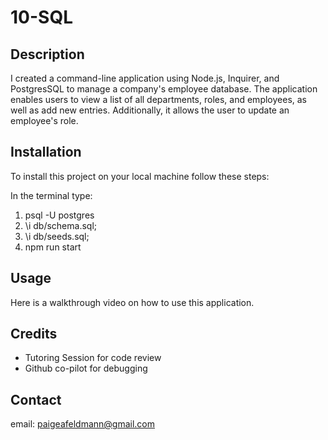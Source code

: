 # 10-SQL

## Description
I created a command-line application using Node.js, Inquirer, and PostgresSQL to manage a company's employee database. The application enables users to view a list of all departments, roles, and employees, as well as add new entries. Additionally, it allows the user to update an employee's role. 

## Installation
To install this project on your local machine follow these steps:

In the terminal type:
1. psql -U postgres
2. \i db/schema.sql;
3. \i db/seeds.sql;
4. npm run start


## Usage 
Here is a walkthrough video on how to use this application.

## Credits
- Tutoring Session for code review
- Github co-pilot for debugging

## Contact
email: paigeafeldmann@gmail.com